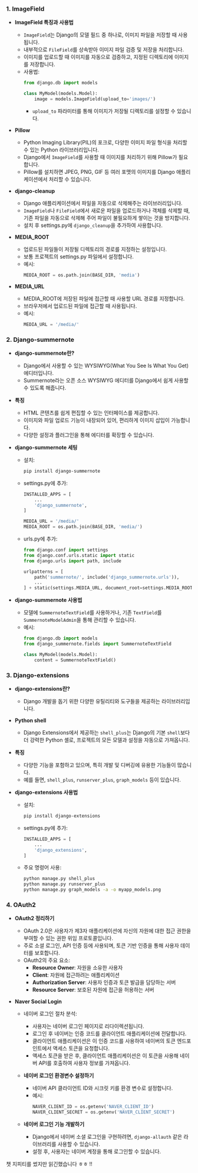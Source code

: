 ### 1. **ImageField**

- **ImageField 특징과 사용법**
  - `ImageField`는 Django의 모델 필드 중 하나로, 이미지 파일을 저장할 때 사용됩니다.
  - 내부적으로 `FileField`를 상속받아 이미지 파일 검증 및 저장을 처리합니다.
  - 이미지를 업로드할 때 이미지를 자동으로 검증하고, 지정된 디렉토리에 이미지를 저장합니다.
  - 사용법:
    ```python
    from django.db import models

    class MyModel(models.Model):
        image = models.ImageField(upload_to='images/')
    ```
    - `upload_to` 파라미터를 통해 이미지가 저장될 디렉토리를 설정할 수 있습니다.

- **Pillow**
  - Python Imaging Library(PIL)의 포크로, 다양한 이미지 파일 형식을 처리할 수 있는 Python 라이브러리입니다.
  - Django에서 `ImageField`를 사용할 때 이미지를 처리하기 위해 Pillow가 필요합니다.
  - Pillow를 설치하면 JPEG, PNG, GIF 등 여러 포맷의 이미지를 Django 애플리케이션에서 처리할 수 있습니다.

- **django-cleanup**
  - Django 애플리케이션에서 파일을 자동으로 삭제해주는 라이브러리입니다.
  - `ImageField`나 `FileField`에서 새로운 파일을 업로드하거나 객체를 삭제할 때, 기존 파일을 자동으로 삭제해 주어 파일이 불필요하게 쌓이는 것을 방지합니다.
  - 설치 후 settings.py에 `django_cleanup`을 추가하여 사용합니다.

- **MEDIA_ROOT**
  - 업로드된 파일들이 저장될 디렉토리의 경로를 지정하는 설정입니다.
  - 보통 프로젝트의 settings.py 파일에서 설정합니다.
  - 예시:
    ```python
    MEDIA_ROOT = os.path.join(BASE_DIR, 'media')
    ```

- **MEDIA_URL**
  - MEDIA_ROOT에 저장된 파일에 접근할 때 사용할 URL 경로를 지정합니다.
  - 브라우저에서 업로드된 파일에 접근할 때 사용됩니다.
  - 예시:
    ```python
    MEDIA_URL = '/media/'
    ```

### 2. **Django-summernote**

- **django-summernote란?**
  - Django에서 사용할 수 있는 WYSIWYG(What You See Is What You Get) 에디터입니다.
  - Summernote라는 오픈 소스 WYSIWYG 에디터를 Django에서 쉽게 사용할 수 있도록 해줍니다.
  
- **특징**
  - HTML 콘텐츠를 쉽게 편집할 수 있는 인터페이스를 제공합니다.
  - 이미지와 파일 업로드 기능이 내장되어 있어, 편리하게 이미지 삽입이 가능합니다.
  - 다양한 설정과 플러그인을 통해 에디터를 확장할 수 있습니다.

- **django-summernote 세팅**
  - 설치:
    ```sh
    pip install django-summernote
    ```
  - settings.py에 추가:
    ```python
    INSTALLED_APPS = [
        ...
        'django_summernote',
    ]

    MEDIA_URL = '/media/'
    MEDIA_ROOT = os.path.join(BASE_DIR, 'media/')
    ```
  - urls.py에 추가:
    ```python
    from django.conf import settings
    from django.conf.urls.static import static
    from django.urls import path, include

    urlpatterns = [
        path('summernote/', include('django_summernote.urls')),
        ...
    ] + static(settings.MEDIA_URL, document_root=settings.MEDIA_ROOT)
    ```

- **django-summernote 사용법**
  - 모델에 `SummernoteTextField`를 사용하거나, 기존 `TextField`를 `SummernoteModelAdmin`을 통해 관리할 수 있습니다.
  - 예시:
    ```python
    from django.db import models
    from django_summernote.fields import SummernoteTextField

    class MyModel(models.Model):
        content = SummernoteTextField()
    ```

### 3. **Django-extensions**

- **django-extensions란?**
  - Django 개발을 돕기 위한 다양한 유틸리티와 도구들을 제공하는 라이브러리입니다.
  
- **Python shell**
  - Django Extensions에서 제공하는 `shell_plus`는 Django의 기본 `shell`보다 더 강력한 Python 셸로, 프로젝트의 모든 모델과 설정을 자동으로 가져옵니다.
  
- **특징**
  - 다양한 기능을 포함하고 있으며, 특히 개발 및 디버깅에 유용한 기능들이 많습니다.
  - 예를 들면, `shell_plus`, `runserver_plus`, `graph_models` 등이 있습니다.

- **django-extensions 사용법**
  - 설치:
    ```sh
    pip install django-extensions
    ```
  - settings.py에 추가:
    ```python
    INSTALLED_APPS = [
        ...
        'django_extensions',
    ]
    ```
  - 주요 명령어 사용:
    ```sh
    python manage.py shell_plus
    python manage.py runserver_plus
    python manage.py graph_models -a -o myapp_models.png
    ```

### 4. **OAuth2**

- **OAuth2 정리하기**
  - OAuth 2.0은 사용자가 제3자 애플리케이션에 자신의 자원에 대한 접근 권한을 부여할 수 있는 권한 위임 프로토콜입니다.
  - 주로 소셜 로그인, API 인증 등에 사용되며, 토큰 기반 인증을 통해 사용자 데이터를 보호합니다.
  - OAuth2의 주요 요소:
    - **Resource Owner**: 자원을 소유한 사용자
    - **Client**: 자원에 접근하려는 애플리케이션
    - **Authorization Server**: 사용자 인증과 토큰 발급을 담당하는 서버
    - **Resource Server**: 보호된 자원에 접근을 허용하는 서버
    
- **Naver Social Login**
  - 네이버 로그인 절차 분석:
    - 사용자는 네이버 로그인 페이지로 리다이렉션됩니다.
    - 로그인 후 네이버는 인증 코드를 클라이언트 애플리케이션에 전달합니다.
    - 클라이언트 애플리케이션은 이 인증 코드를 사용하여 네이버의 토큰 엔드포인트에서 액세스 토큰을 요청합니다.
    - 액세스 토큰을 받은 후, 클라이언트 애플리케이션은 이 토큰을 사용해 네이버 API를 호출하여 사용자 정보를 가져옵니다.

  - **네이버 로그인 환경변수 설정하기**
    - 네이버 API 클라이언트 ID와 시크릿 키를 환경 변수로 설정합니다.
    - 예시:
      ```python
      NAVER_CLIENT_ID = os.getenv('NAVER_CLIENT_ID')
      NAVER_CLIENT_SECRET = os.getenv('NAVER_CLIENT_SECRET')
      ```

  - **네이버 로그인 기능 개발하기**
    - Django에서 네이버 소셜 로그인을 구현하려면, `django-allauth` 같은 라이브러리를 사용할 수 있습니다.
    - 설정 후, 사용자는 네이버 계정을 통해 로그인할 수 있습니다.

챗 지피티를 썼지만 읽긴했습니다 ㅎㅎ !!